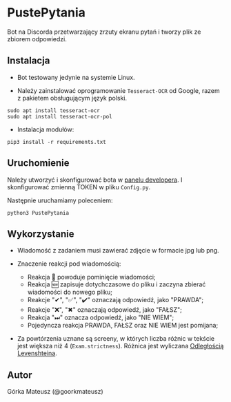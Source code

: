 # PustePytania
Bot na Discorda przetwarzający zrzuty ekranu pytań i tworzy plik ze zbiorem odpowiedzi.

## Instalacja
- Bot testowany jedynie na systemie Linux.

- Należy zainstalować oprogramowanie `Tesseract-OCR` od Google, razem z pakietem obsługującym język polski.
```
sudo apt install tesseract-ocr
sudo apt install tesseract-ocr-pol
```

- Instalacja modułów:
```
pip3 install -r requirements.txt
```

## Uruchomienie
Należy utworzyć i skonfigurować bota w [panelu developera](http://discord.com/developers).
I skonfigurować zmienną TOKEN w pliku `Config.py`.

Następnie uruchamiamy poleceniem:
```
python3 PustePytania
```

## Wykorzystanie
- Wiadomość z zadaniem musi zawierać zdjęcie w formacie jpg lub png.

- Znaczenie reakcji pod wiadomością:
  - Reakcja 🔕 powoduje pominięcie wiadomości;
  - Reakcja 🆕 zapisuje dotychczasowe do pliku i zaczyna zbierać wiadomości do nowego pliku;
  - Reakcje "✔", "✅", "✔️" oznaczają odpowiedź, jako "PRAWDA";
  - Reakcje "❌", "✖" oznaczają odpowiedź, jako "FAŁSZ";
  - Reakcja "⏭" oznacza odpowiedź, jako "NIE WIEM";
  - Pojedyncza reakcja PRAWDA, FAŁSZ oraz NIE WIEM jest pomijana;

- Za powtórzenia uznane są screeny, w których liczba różnic w tekście jest większa niż 4 (`Exam.strictness`).
  Różnica jest wyliczana [Odległością Levenshteina](https://pl.wikipedia.org/wiki/Odleg%C5%82o%C5%9B%C4%87_Levenshteina).

## Autor
Górka Mateusz (@goorkmateusz)

